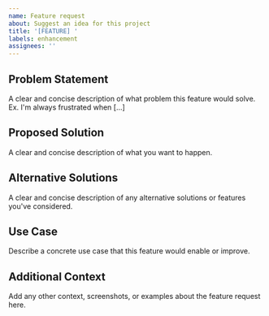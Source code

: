 ```yaml
---
name: Feature request
about: Suggest an idea for this project
title: '[FEATURE] '
labels: enhancement
assignees: ''
---
```


## Problem Statement

A clear and concise description of what problem this feature would solve. Ex. I'm always frustrated when [...]

## Proposed Solution

A clear and concise description of what you want to happen.

## Alternative Solutions

A clear and concise description of any alternative solutions or features you've considered.

## Use Case

Describe a concrete use case that this feature would enable or improve.

## Additional Context

Add any other context, screenshots, or examples about the feature request here.
